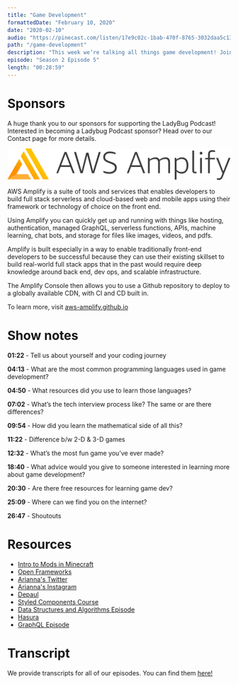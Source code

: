 ```yaml
---
title: "Game Development"
formattedDate: "February 10, 2020"
date: "2020-02-10"
audio: "https://pinecast.com/listen/17e9c02c-1bab-470f-8765-3032daa5c133.mp3"
path: "/game-development"
description: "This week we’re talking all things game development! Joining us today is Arianna Rudawski, a software engineer with a super cool job. We’ll be discussing what a career in game development is like, the skills needed to become a game developer, and advice for getting into game development."
episode: "Season 2 Episode 5"
length: "00:28:59"
---
```


# Sponsors

A huge thank you to our sponsors for supporting the LadyBug Podcast! Interested in becoming a Ladybug Podcast sponsor? Head over to our Contact page for more details.

<a class="image-link" target="_blank" href="http://aws-amplify.github.io/?utm_term=ladybug+aws+amplify"><img src="../../images/sponsors/aws-amplify.png" alt="AWS Amplify"></a>

AWS Amplify is a suite of tools and services that enables developers to build full stack serverless and cloud-based web and mobile apps using their framework or technology of choice on the front end.

Using Amplify you can quickly get up and running with things like hosting, authentication, managed GraphQL, serverless functions, APIs, machine learning, chat bots, and storage for files like images, videos, and pdfs.

Amplify is built especially in a way to enable traditionally front-end developers to be successful because they can use their existing skillset to build real-world full stack apps that in the past would require deep knowledge around back end, dev ops, and scalable infrastructure.

The Amplify Console then allows you to use a Github repository to deploy to a globally available CDN, with CI and CD built in.

To learn more, visit <a href="http://aws-amplify.github.io/">aws-amplify.github.io</a>

# Show notes

**01:22** - Tell us about yourself and your coding journey

**04:13** - What are the most common programming languages used in game development?

**04:50** - What resources did you use to learn those languages?

**07:02** - What’s the tech interview process like? The same or are there differences?

**09:54** - How did you learn the mathematical side of all this?

**11:22** - Difference b/w 2-D & 3-D games

**12:32** - What’s the most fun game you’ve ever made?

**18:40** - What advice would you give to someone interested in learning more about game development?

**20:30** - Are there free resources for learning game dev?

**25:09** - Where can we find you on the internet?

**26:47** - Shoutouts

# Resources

- [Intro to Mods in Minecraft](https://www.amazon.com/Minecraft-Modding-Forge-Family-Friendly-Building/dp/1491918896/ref=sr_1_12?keywords=mod+minecraft&qid=1581282690&s=books&sr=1-12)
- [Open Frameworks](https://openframeworks.cc/)
- [Arianna's Twitter](https://twitter.com/ariannarudawski)
- [Arianna's Instagram](https://instagram.com/ariannarudawski)
- [Depaul](https://www.cdm.depaul.edu/academics/Pages/MS-in-Game-Programming.aspx)
- [Styled Components Course](https://www.leveluptutorials.com/tutorials/styled-components)
- [Data Structures and Algorithms Episode](https://www.ladybug.dev/data-structures-and-algorithms)
- [Hasura](https://hasura.io/)
- [GraphQL Episode](https://www.ladybug.dev/what-the-heck-is-graphql)

# Transcript

We provide transcripts for all of our episodes. You can find them <a href="https://github.com/ladybug-podcast/ladybug-website/blob/master/transcripts/28-game-development.md" target="_blank" class="highlight">here!</a>
